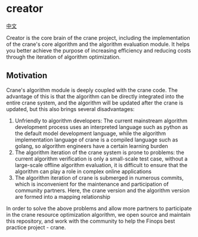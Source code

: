 # creator

[中文](./README_CN.md)

Creator is the core brain of the crane project, including the implementation of the crane's core algorithm and the algorithm evaluation module. It helps you better achieve the purpose of increasing efficiency and reducing costs through the iteration of algorithm optimization.

## Motivation
Crane's algorithm module is deeply coupled with the crane code. The advantage of this is that the algorithm can be directly integrated into the entire crane system, and the algorithm will be updated after the crane is updated, but this also brings several disadvantages:
1. Unfriendly to algorithm developers: The current mainstream algorithm development process uses an interpreted language such as python as the default model development language, while the algorithm implementation language of crane is a compiled language such as golang, so algorithm engineers have a certain learning burden
2. The algorithm iteration of the crane system is prone to problems: the current algorithm verification is only a small-scale test case, without a large-scale offline algorithm evaluation, it is difficult to ensure that the algorithm can play a role in complex online applications
3. The algorithm iteration of crane is submerged in numerous commits, which is inconvenient for the maintenance and participation of community partners. Here, the crane version and the algorithm version are formed into a mapping relationship

In order to solve the above problems and allow more partners to participate in the crane resource optimization algorithm, we open source and maintain this repository, and work with the community to help the Finops best practice project - crane.